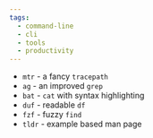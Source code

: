 ```yaml
---
tags:
  - command-line
  - cli
  - tools
  - productivity
---
```





- `mtr` - a fancy `tracepath`
- `ag` - an improved `grep`
- `bat` - `cat` with syntax highlighting
- `duf` - readable `df`
- `fzf` - fuzzy `find`
- `tldr` - example based man page

